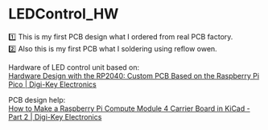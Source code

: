 # LEDControl_HW

:one: This is my first PCB design what I ordered from real PCB factory.<br>
:two: Also this is my first PCB what I soldering using reflow owen.

Hardware of LED control unit based on:<br>
<a href="https://www.youtube.com/watch?v=kcwvuwetgEQ"
			target="_blank">Hardware Design with the RP2040: Custom PCB Based on the Raspberry Pi Pico | Digi-Key Electronics</a>

PCB design help:<br>
<a href="https://www.youtube.com/watch?v=ge6gYIENo8Q"
			target="_blank">How to Make a Raspberry Pi Compute Module 4 Carrier Board in KiCad - Part 2 | Digi-Key Electronics</a>
